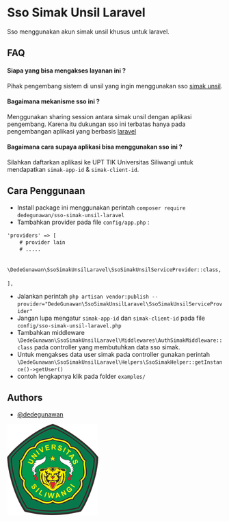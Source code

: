 
# Sso Simak Unsil Laravel

Sso menggunakan akun simak unsil khusus untuk laravel.



## FAQ

#### Siapa yang bisa mengakses layanan ini ?

Pihak pengembang sistem di unsil yang ingin menggunakan sso [simak unsil](https://simak.unsil.ac.id).

#### Bagaimana mekanisme sso ini ?

Menggunakan sharing session antara simak unsil dengan aplikasi pengembang. Karena itu dukungan sso ini terbatas hanya pada pengembangan aplikasi yang berbasis [laravel](https://laravel.com/)


#### Bagaimana cara supaya aplikasi bisa menggunakan sso ini ?

Silahkan daftarkan aplikasi ke UPT TIK Universitas Siliwangi untuk mendapatkan `simak-app-id` & `simak-client-id`.


## Cara Penggunaan

- Install package ini menggunakan perintah `composer require dedegunawan/sso-simak-unsil-laravel`
- Tambahkan provider pada file `config/app.php` :
```
'providers' => [
    # provider lain
    # .....

    \DedeGunawan\SsoSimakUnsilLaravel\SsoSimakUnsilServiceProvider::class,
    
],
```

- Jalankan perintah `php artisan vendor:publish --provider="DedeGunawan\SsoSimakUnsilLaravel\SsoSimakUnsilServiceProvider" `
- Jangan lupa mengatur `simak-app-id` dan `simak-client-id` pada file `config/sso-simak-unsil-laravel.php`
- Tambahkan middleware `\DedeGunawan\SsoSimakUnsilLaravel\Middlewares\AuthSimakMiddleware::class` pada controller yang membutuhkan data sso simak.
- Untuk mengakses data user simak pada controller gunakan perintah `\DedeGunawan\SsoSimakUnsilLaravel\Helpers\SsoSimakHelper::getInstance()->getUser()`
- contoh lengkapnya klik pada folder `examples/`


## Authors

- [@dedegunawan](https://www.github.com/dedegunawan)


![Logo](logo.png)

